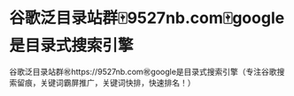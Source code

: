# 谷歌泛目录站群🀄️9527nb.com🀄️google是目录式搜索引擎

谷歌泛目录站群㊗️https://9527nb.com㊗️google是目录式搜索引擎（专注谷歌搜索留痕，关键词霸屏推广，关键词快排，快速排名！）